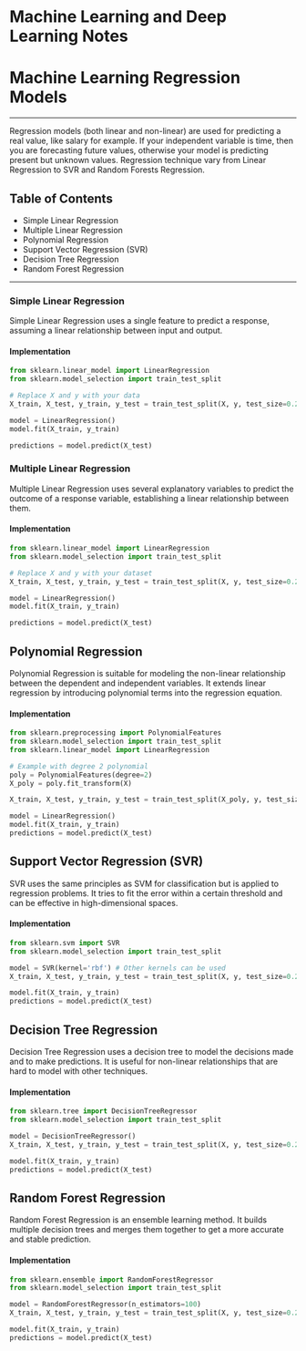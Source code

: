 # Machine Learning and Deep Learning Notes



# Machine Learning Regression Models
---
Regression models (both linear and non-linear) are used for predicting a real value, like salary for example. If your independent variable is time, then you are forecasting future values, otherwise your model is predicting present but unknown values. Regression technique vary from Linear Regression to SVR and Random Forests Regression.

## Table of Contents
- Simple Linear Regression
- Multiple Linear Regression
- Polynomial Regression
- Support Vector Regression (SVR)
- Decision Tree Regression
- Random Forest Regression

---

### Simple Linear Regression

Simple Linear Regression uses a single feature to predict a response, assuming a linear relationship between input and output.

#### Implementation
```python
from sklearn.linear_model import LinearRegression
from sklearn.model_selection import train_test_split

# Replace X and y with your data
X_train, X_test, y_train, y_test = train_test_split(X, y, test_size=0.2)

model = LinearRegression()
model.fit(X_train, y_train)

predictions = model.predict(X_test)
```
### Multiple Linear Regression

Multiple Linear Regression uses several explanatory variables to predict the outcome of a response variable, establishing a linear relationship between them.

#### Implementation
```python
from sklearn.linear_model import LinearRegression
from sklearn.model_selection import train_test_split

# Replace X and y with your dataset
X_train, X_test, y_train, y_test = train_test_split(X, y, test_size=0.2)

model = LinearRegression()
model.fit(X_train, y_train)

predictions = model.predict(X_test)
```

## Polynomial Regression

Polynomial Regression is suitable for modeling the non-linear relationship between the dependent and independent variables. It extends linear regression by introducing polynomial terms into the regression equation.

#### Implementation
```python
from sklearn.preprocessing import PolynomialFeatures
from sklearn.model_selection import train_test_split
from sklearn.linear_model import LinearRegression

# Example with degree 2 polynomial
poly = PolynomialFeatures(degree=2)
X_poly = poly.fit_transform(X)

X_train, X_test, y_train, y_test = train_test_split(X_poly, y, test_size=0.2)

model = LinearRegression()
model.fit(X_train, y_train)
predictions = model.predict(X_test)
```



## Support Vector Regression (SVR)

SVR uses the same principles as SVM for classification but is applied to regression problems. It tries to fit the error within a certain threshold and can be effective in high-dimensional spaces.

#### Implementation
```python
from sklearn.svm import SVR
from sklearn.model_selection import train_test_split

model = SVR(kernel='rbf') # Other kernels can be used
X_train, X_test, y_train, y_test = train_test_split(X, y, test_size=0.2)

model.fit(X_train, y_train)
predictions = model.predict(X_test)
```



## Decision Tree Regression

Decision Tree Regression uses a decision tree to model the decisions made and to make predictions. It is useful for non-linear relationships that are hard to model with other techniques.

#### Implementation
```python
from sklearn.tree import DecisionTreeRegressor
from sklearn.model_selection import train_test_split

model = DecisionTreeRegressor()
X_train, X_test, y_train, y_test = train_test_split(X, y, test_size=0.2)

model.fit(X_train, y_train)
predictions = model.predict(X_test)

```

## Random Forest Regression

Random Forest Regression is an ensemble learning method. It builds multiple decision trees and merges them together to get a more accurate and stable prediction.

#### Implementation
```python
from sklearn.ensemble import RandomForestRegressor
from sklearn.model_selection import train_test_split

model = RandomForestRegressor(n_estimators=100)
X_train, X_test, y_train, y_test = train_test_split(X, y, test_size=0.2)

model.fit(X_train, y_train)
predictions = model.predict(X_test)
```